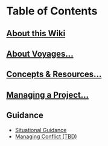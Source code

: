 # Table of Contents
## [About this Wiki][home]
## [About Voyages...][about-voyages]
## [Concepts & Resources...][concepts]
## [Managing a Project...][managing-a-project]
## Guidance
- [Situational Guidance][situationguide]
- [Managing Conflict (TBD)][managingconflict]

[home]: https://github.com/Chingu-cohorts/pmrok/wiki
[about-voyages]: https://github.com/Chingu-cohorts/pmrok/wiki/About-Voyages
[concepts]: https://github.com/Chingu-cohorts/pmrok/wiki/Concepts-&-Resources
[managing-a-project]: https://github.com/Chingu-cohorts/pmrok/wiki/Managing-a-Project
[situationguide]: https://github.com/Chingu-cohorts/pmrok/wiki/Situational-Guidance
[managingconflict]: tbd
